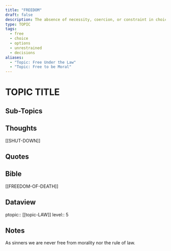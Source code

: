 ```yaml
---
title: "FREEDOM"
draft: false
description: The absence of necessity, coercion, or constraint in choice or action with the framework of morality and law.
type: TOPIC
tags:
  - free
  - choice
  - options
  - unrestrained
  - decisions
aliases:
  - "Topic: Free Under the Law"
  - "Topic: Free to be Moral"
---
```

# TOPIC TITLE
## Sub-Topics

## Thoughts
[[SHUT-DOWN]]

## Quotes

## Bible
[[FREEDOM-OF-DEATH]]

## Dataview
ptopic:: [[topic-LAW]]
level:: 5

## Notes
As sinners we are never free from morality nor the rule of law.

